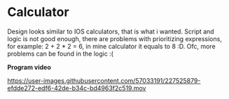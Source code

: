 # Calculator

Design looks similar to IOS calculators, that is what i wanted. Script and logic is not good enough, there are problems with prioritizing expressions, for example: 2 + 2 * 2 = 6, in mine calculator it equals to 8 :D. Ofc, more problems can be found in the logic :(

**Program video**

https://user-images.githubusercontent.com/57033191/227525879-efdde272-edf6-42de-b34c-bd4963f2c519.mov
